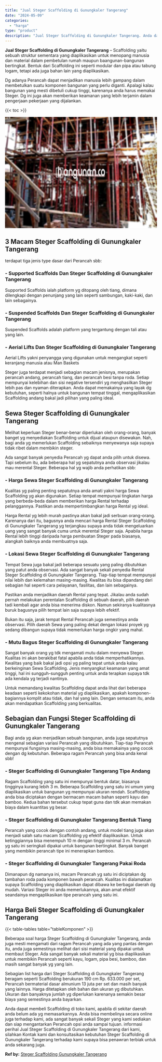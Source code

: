 ```yaml
---
title: "Jual Steger Scaffolding di Gunungkaler Tangerang"
date: "2024-05-09"
categories: 
  - "harga"
type: "product"
description: "Jual Steger Scaffolding di Gunungkaler Tangerang. Anda dapat membeli Scaffolding di toko kami, apabila di sekitar daerah anda belum ada yg memasarkannya. And..."
---
```


**Jual Steger Scaffolding di Gunungkaler Tangerang** – Scaffolding yaitu sebuah struktur sementara yang diaplikasikan untuk menopang manusia dan material dalam pembetulan rumah maupun baangunan-bangunan bertingkat. Bentuk dari Scaffolding ini seperti modular dan pipa atau tabung logam, tetapi ada juga bahan lain yang diaplikasikan.

Dg adanya Perancah dapat menjadikan manusia lebih gampang dalam membetulkan suatu komponen bangunan yang perlu diganti. Apalagi kalau bangunan yang mesti dibetuli cukup tinggi, karenanya anda harus memakai Steger. Dg ini juga akan memberikan keamanan yang lebih terjamin dalam pengerjaan pekerjaan yang dijalankan.

{{< toc >}}

![Jual Steger Scaffolding di Gunungkaler Tangerang](/images/sewa-scaffolding-steger-10.png)

## 3 Macam Steger Scaffolding di Gunungkaler Tangerang

terdapat tiga jenis type dasar dari Perancah sbb:

### \- Supported Scaffolds Dan Steger Scaffolding di Gunungkaler Tangerang

Supported Scaffolds ialah platform yg ditopang oleh tiang, dimana dilengkapi dengan penunjang yang lain seperti sambungan, kaki-kaki, dan lain sebagainya.

### \- Suspended Scaffolds Dan Steger Scaffolding di Gunungkaler Tangerang

Suspended Scaffolds adalah platform yang tergantung dengan tali atau yang lain.

### \- Aerial Lifts Dan Steger Scaffolding di Gunungkaler Tangerang

Aerial Lifts yakni penyangga yang digunakan untuk mengangkat seperti keranjang manusia atau Man Baskets

Steger juga terdapat menjadi sebagian macam jenisnya, merupakan perancah andang, perancah tiang, dan perancah besi tanpa roda. Setiap mempunyai kelebihan dan sisi negative tersendiri yg menghasilkan Steger lebih pas dan nyaman diterapkan. Anda dapat memakainya yang layak dg kebutuhan, seperti halnya untuk bangunan tempat tinggal, mengaplikasikan Scaffolding andang bakal jadi pilihan yang paling ideal.

## Sewa Steger Scaffolding di Gunungkaler Tangerang

Melihat keperluan Steger benar-benar diperlukan oleh orang-orang, banyak banget yg menyediakan Scaffolding untuk dijual ataupun disewakan. Nah, bagi anda yg memerlukan Scaffolding sebaiknya menyewanya saja supaya tidak ribet dalam membikin steger.

Ada sangat banyak penyedia Perancah yg dapat anda pilih untuk disewa. Tapi sebelum itu, ada beberapa hal yg sepatutnya anda observasi jikalau mau merental Steger. Beberapa hal yg wajib anda perhatikan sbb:

### \- Harga Sewa Steger Scaffolding di Gunungkaler Tangerang

Kualitas yg paling penting sepatutnya anda amati yakni harga Sewa Scaffolding yg akan digunakan. Setiap tempat mempunyai tingkatan harga yang berbeda-beda dalam memberikan harga Rental terhadap pelanggannya. Pastikan anda mempertimbangkan harga Rental yg ideal.

Harga Rental yg lebih murah pastinya akan bakal jadi serbuan orang-orang. Karenanya dari itu, bagusnya anda mencari harga Rental Steger Scaffolding di Gunungkaler Tangerang yg terjangkau supaya anda tidak mengeluarkan uang yang sangat banyak cuma untuk merental Steger saja. Apabila harga Rental lebih tinggi daripada harga pembuatan Steger pada biasanya, alangkah baiknya anda membuatnya saja.

### \- Lokasi Sewa Steger Scaffolding di Gunungkaler Tangerang

Tempat Sewa juga bakal jadi beberapa sesuatu yang paling dibutuhkan yang patut anda observasi. Ada sangat banyak sekali penyedia Rental Steger Scaffolding di Gunungkaler Tangerang. Tiap-tiap tempat mempunyai nilai lebih dan kelemahan masing-masing. Kwalitas itu bisa dipandang dari sebagian hal seperti cara pelayanan, fasilitas, dan lain sebagainya.

Pastikan anda menjadikan daerah Rental yang tepat. Jikalau anda sudah pernah melakukan perentalan Scaffolding di sebuah daerah, pilih daerah tadi kembali agar anda bisa menerima diskon. Namun sekiranya kualitasnya buruk bagusnya pilih tempat lain saja supaya lebih efektif.

Bukan itu saja, jarak tempat Rental Perancah juga semestinya anda observasi. Pilih daerah Sewa yang paling dekat dengan lokasi proyek yg sedang dibangun supaya tidak memerlukan harga ongkir yang mahal.

### \- Mutu Bagus Steger Scaffolding di Gunungkaler Tangerang

Sangat banyak orang yg tdk mengamati mutu dalam menyewa Steger. Kualitas ini akan berakibat fatal apabila anda tidak memperhatikannya. Kwalitas yang baik bakal jadi opsi yg paling tepat untuk anda kalau berkeinginan Sewa Scaffolding. Jenis menyangkut keamanan yang amat tinggi, hal ini sungguh-sungguh penting untuk anda terapkan supaya tdk ada kendala yg terjadi nantinya.

Untuk memandang kwalitas Scaffolding dapat anda lihat dari beberapa keadaan seperti kekokohan material yg diaplikasikan, apakah komponen-bagiannya komplit atau tidak, dan hal yang lain. Dengan semacam itu, anda akan mendapatkan Scaffolding yang berkualitas.

## Sebagian dan Fungsi Steger Scaffolding di Gunungkaler Tangerang

Bagi anda yg akan menjadikan sebuah bangunan, anda juga sepatutnya mengenal sebagian variasi Perancah yang dibutuhkan. Tiap-tiap Perancah mempunyai fungsinya masing-masing, anda bisa memakainya yang cocok dengan dg kebutuhan. Beberapa ragam Perancah yang bisa anda kenal sbb!

### \- Steger Scaffolding di Gunungkaler Tangerang Tipe Andang

Ragam Scaffolding yang satu ini mempunyai bentuk datar, biasanya tingginya kurang lebih 3 m. Beberapa Scaffolding yang satu ini umum yang diaplikasikan untuk bangunan yg mempunyai ukuran rendah. Scaffolding anda bisa diciptakan dengan bermacam macam bahan seperti kayu dan bamboo. Kedua bahan tersebut cukup tepat guna dan tdk akan memakan biaya dalam kuantitas yg besar.

### \- Steger Scaffolding di Gunungkaler Tangerang Bentuk Tiang

Perancah yang cocok dengan contoh andang, untuk model tiang juga akan menjadi salah satu macam Scaffolding yg efektif diaplikasikan. Untuk ketinggiannya bisa menempuh 10 m dengan tinggi minimal 3 m. Perancah yg satu ini seringkali dipakai untuk bangunan bertingkat. Banyak banget yang membikin perancah tipe ini menerapkan bamboo.

### \- Steger Scaffolding di Gunungkaler Tangerang Pakai Roda

Dimanapun dg namanya ini, macam Perancah yg satu ini diciptakan dg tambahan roda pada komponen bawah perancah. Kualitas ini dialamatkan supaya Scaffolding yang diaplikasikan dapat dibawa ke berbagai daerah dg mudah. Variasi Steger ini anda memerlukannya, akan amat efektif seandainya mengaplikasikan tipe perancah yang satu ini.

## Harga Beli Steger Scaffolding di Gunungkaler Tangerang

{{< table-tables table="tableKomponen" >}}

Beberapa soal harga Steger Scaffolding di Gunungkaler Tangerang, anda juga mesti mengamati dari ragam Perancah yang ada yang pantas dengan itu, anda juga semestinya melihat dari sisi material yang dipakai untuk membaut Steger. Ada sangat banyak sekali material yg bisa diaplikasikan untuk membikin Perancah seperti kayu, logam, pipa besi, bamboo, dan masih sangat banyak yg yang lain.

Sebagian list harga dari Steger Scaffolding di Gunungkaler Tangerang beragam seperti Scaffolding berukuran 190 cm Rp. 633.000 per set, Perancah bermaterial dasar almunium 13 juta per set dan masih banyak yang lainnya. Harga ditetapkan oleh bahan dan ukuran yg dibutuhkan. Ukuran dan banyaknya jumlah yg diperlukan karenanya semakin besar biaya yang semestinya anda bayarkan.

Anda dapat membeli Scaffolding di toko kami, apabila di sekitar daerah anda belum ada yg memasarkannya. Anda bisa membelinya secara online juga terhadap kami, ada sangat banyak sekali Steger yang kami sediakan dan siap mengantarkan Perancah opsi anda sampai tujuan. informasi perihal Jual Steger Scaffolding di Gunungkaler Tangerang dari kami, silahkan Kontak kami dan konsultasikan kebutuhan Steger Scaffolding di Gunungkaler Tangerang terhadap kami supaya bisa penawran terbiak untuk anda sekarang juga.

**Ref by:** [Steger Scaffolding Gunungkaler Tangerang](https://id.wikipedia.org/wiki/Steger)
